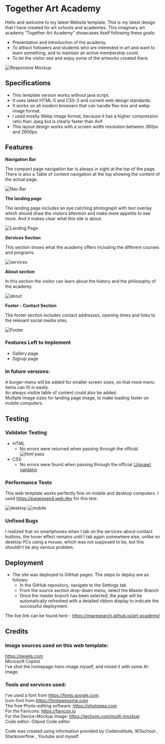 # Together Art Academy

Hello and welcome to my latest Website template.
This is my latest design that I have created for art schools and academies. 
This imaginary art academy “Together Art Academy” showcases itself following these goals:

- Presentation and introduction of the academy.
- To attract followers and students who are interested in art and want to learn something, and to maintain an active membership count.
- To let the visitor see and enjoy some of the artworks created there.

![Responsive Mockup](https://mwresearch.github.io/art-academy/doc_assets/mockup.webp)

## Specifications

- This template version works without java script.  
- It uses latest HTML-5 and CSS-3 and current web design standards.  
- It works on all modern browsers that can handle flex-box and webp image format.  
- I used mostly Webp image format, because it has a higher compression ratio than Jpeg but is clearly faster than Avif.  
- This layout design works with a screen width resolution between 360px and 2600px.  

## Features

__Navigation Bar__

The compact page navigation bar is always in sight at the top of the page. There is also a Table of content navigation at the top showing the content of the actual page.

![Nav Bar](https://mwresearch.github.io/art-academy/doc_assets/Navbar.webp)

__The landing page__

The landing page includes an eye catching photograph with text overlay which should draw the visitors attention and make more appetite to see more. And it makes clear what this site is about.

![Landing Page](https://mwresearch.github.io/art-academy/doc_assets/home-section.webp)

__Services Section__

This section shows what the academy offers including the different courses and programs.

![services](https://mwresearch.github.io/art-academy/doc_assets/services-section.webp)

__About section__

In this section the visitor can learn about the history and the philosophy of the academy.

![about](https://mwresearch.github.io/art-academy/doc_assets/about-section.webp)

__Footer - Contact Section__ 

The footer section includes contact addresses, opening times and links to the relevant social media sites.

![Footer](https://mwresearch.github.io/art-academy/doc_assets/contact-section.webp)


### Features Left to Implement

- Gallery page
- Signup page

### In future versions:
A burger-menu will be added for smaller screen sizes, so that more menu items can fit in easily.  
An always visible table of content could also be added.  
Multiple image sizes for landing page image, to make loading faster on mobile computers.  

## Testing 

### Validator Testing 

- HTML
  - No errors were returned when passing through the official  
![html pass](https://mwresearch.github.io/art-academy/doc_assets/html_pass.png)
- CSS
  - No errors were found when passing through the official [(Jigsaw) validator](http://jigsaw.w3.org/css-validator/validator?lang=en&profile=css3svg&uri=https%3A%2F%2Fmwresearch.github.io%2Fart-academy%2F&usermedium=all&vextwarning=&warning=1)

### Performance Tests

This web template works perfectly fine on mobile and desktop computers. 
I used https://pagespeed.web.dev for this test.  

![desktop](https://mwresearch.github.io/art-academy/doc_assets/PageSpeed-desktop.webp)
![mobile](https://mwresearch.github.io/art-academy/doc_assets/PageSpeed-mobile.webp)

### Unfixed Bugs

I realized that on smartphones when I tab on the services-about-contact buttons, the hover effect remains until I tab again somewhere else, unlike on desktop PCs using a mouse, which was not supposed to be, but this shouldn’t be any serious problem.

## Deployment 

- The site was deployed to GitHub pages. The steps to deploy are as follows: 
  - In the GitHub repository, navigate to the Settings tab 
  - From the source section drop-down menu, select the Master Branch
  - Once the master branch has been selected, the page will be automatically refreshed with a detailed ribbon display to indicate the successful deployment. 

The live link can be found here - https://mwresearch.github.io/art-academy/


## Credits 

### Image sources used on this web template: 
https://pexels.com  
Microsoft Copilot  
I’ve shot the homepage-hero-image myself, and mixed it with some AI-image.  

### Tools and services used:
I’ve used a font from https://fonts.google.com.  
Icon-font from https://fontawesome.com  
The free Photo-editing software: https://photopea.com  
For the Favicons: https://favicon.io  
For the Device-Mockup image: https://techsini.com/multi-mockup  
Code editor: Gitpod Code editor  

Code was created using information provided by Codeinstitute, W3school , Stackoverflow , Youtube and myself.

